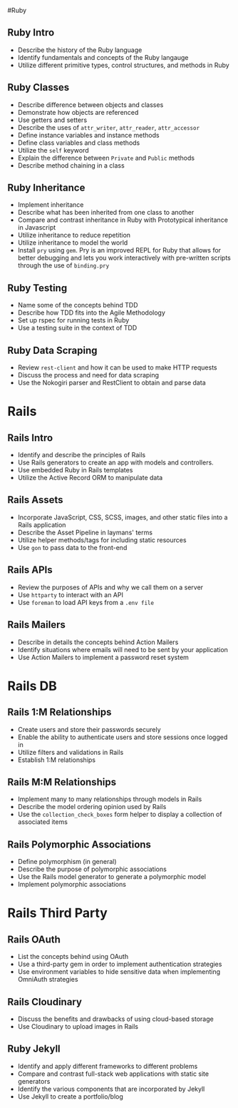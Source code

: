 #Ruby
## Ruby Intro
* Describe the history of the Ruby language
* Identify fundamentals and concepts of the Ruby langauge
* Utilize different primitive types, control structures, and methods in Ruby

## Ruby Classes
* Describe difference between objects and classes
* Demonstrate how objects are referenced
* Use getters and setters
* Describe the uses of `attr_writer`, `attr_reader`, `attr_accessor`
* Define instance variables and instance methods
* Define class variables and class methods
* Utilize the `self` keyword
* Explain the difference between `Private` and `Public` methods
* Describe method chaining in a class

## Ruby Inheritance
* Implement inheritance
* Describe what has been inherited from one class to another
* Compare and contrast inheritance in Ruby with Prototypical inheritance in Javascript
* Utilize inheritance to reduce repetition
* Utilize inheritance to model the world
* Install `pry` using `gem`. Pry is an improved REPL for Ruby that allows for better debugging and lets you work interactively with pre-written scripts through the use of `binding.pry`

## Ruby Testing
* Name some of the concepts behind TDD
* Describe how TDD fits into the Agile Methodology
* Set up rspec for running tests in Ruby
* Use a testing suite in the context of TDD

## Ruby Data Scraping
* Review `rest-client` and how it can be used to make HTTP requests
* Discuss the process and need for data scraping
* Use the Nokogiri parser and RestClient to obtain and parse data

# Rails
## Rails Intro
* Identify and describe the principles of Rails
* Use Rails generators to create an app with models and controllers.
* Use embedded Ruby in Rails templates
* Utilize the Active Record ORM to manipulate data

## Rails Assets
* Incorporate JavaScript, CSS, SCSS, images, and other static files into a Rails application
* Describe the Asset Pipeline in laymans' terms
* Utilize helper methods/tags for including static resources
* Use `gon` to pass data to the front-end

## Rails APIs
* Review the purposes of APIs and why we call them on a server
* Use `httparty` to interact with an API
* Use `foreman` to load API keys from a `.env file`

## Rails Mailers
* Describe in details the concepts behind Action Mailers
* Identify situations where emails will need to be sent by your application
* Use Action Mailers to implement a password reset system


# Rails DB
## Rails 1:M Relationships
* Create users and store their passwords securely
* Enable the ability to authenticate users and store sessions once logged in
* Utilize filters and validations in Rails
* Establish 1:M relationships

## Rails M:M Relationships
* Implement many to many relationships through models in Rails
* Describe the model ordering opinion used by Rails
* Use the `collection_check_boxes` form helper to display a collection of associated items

## Rails Polymorphic Associations
* Define polymorphism (in general)
* Describe the purpose of polymorphic associations
* Use the Rails model generator to generate a polymorphic model
* Implement polymorphic associations

# Rails Third Party
## Rails OAuth
* List the concepts behind using OAuth
* Use a third-party gem in order to implement authentication strategies
* Use environment variables to hide sensitive data when implementing OmniAuth strategies

## Rails Cloudinary
* Discuss the benefits and drawbacks of using cloud-based storage
* Use Cloudinary to upload images in Rails

## Ruby Jekyll
* Identify and apply different frameworks to different problems
* Compare and contrast full-stack web applications with static site generators
* Identify the various components that are incorporated by Jekyll
* Use Jekyll to create a portfolio/blog

